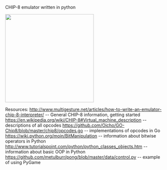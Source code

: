 CHIP-8 emulator written in python

<img height="283" src="http://i.imgur.com/eD7VSMK.png" />

Resources:
http://www.multigesture.net/articles/how-to-write-an-emulator-chip-8-interpreter/ -- General CHIP-8 information, getting started
https://en.wikipedia.org/wiki/CHIP-8#Virtual_machine_description -- descriptions of all opcodes
https://github.com/Oicho/GO-Chip8/blob/master/chip8/opcodes.go -- implementations of opcodes in Go
https://wiki.python.org/moin/BitManipulation -- information about bitwise operators in Python
http://www.tutorialspoint.com/python/python_classes_objects.htm -- information about basic OOP in Python
https://github.com/metulburr/pong/blob/master/data/control.py -- example of using PyGame
